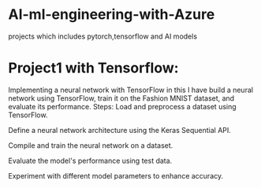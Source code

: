 # AI-ml-engineering-with-Azure
projects which includes pytorch,tensorflow and AI models

# Project1 with Tensorflow:
Implementing a neural network with TensorFlow 
in this I have build a neural network using TensorFlow, train it on the Fashion MNIST dataset, and evaluate its performance.
Steps:
Load and preprocess a dataset using TensorFlow.

Define a neural network architecture using the Keras Sequential API.

Compile and train the neural network on a dataset.

Evaluate the model's performance using test data.

Experiment with different model parameters to enhance accuracy.
